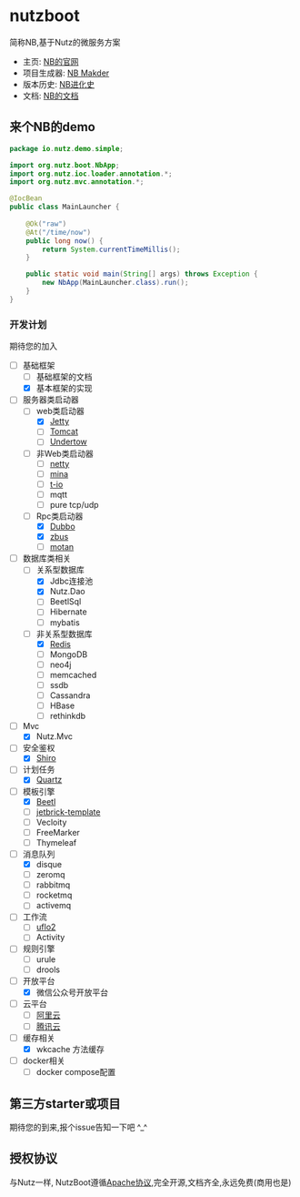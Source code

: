 # nutzboot

简称NB,基于Nutz的微服务方案

* 主页: [NB的官网](https://nutz.io)
* 项目生成器: [NB Makder](https://get.nutz.io)
* 版本历史: [NB进化史](ChangeLog.md)
* 文档: [NB的文档](http://nutzam.com/core/boot/overview.html)

## 来个NB的demo

```java
package io.nutz.demo.simple;

import org.nutz.boot.NbApp;
import org.nutz.ioc.loader.annotation.*;
import org.nutz.mvc.annotation.*;

@IocBean
public class MainLauncher {
    
    @Ok("raw")
    @At("/time/now")
    public long now() {
        return System.currentTimeMillis();
    }

    public static void main(String[] args) throws Exception {
        new NbApp(MainLauncher.class).run();
    }
}
```

### 开发计划

期待您的加入

- [ ] 基础框架
	- [ ] 基础框架的文档
	- [x] 基本框架的实现
- [ ] 服务器类启动器
	- [ ] web类启动器
		- [x] [Jetty](https://www.eclipse.org/jetty/)
		- [ ] [Tomcat](http://tomcat.apache.org/)
		- [ ] [Undertow](http://undertow.io/)
	- [ ] 非Web类启动器
		- [ ] [netty](https://netty.io/)
		- [ ] [mina](https://mina.apache.org/)
		- [ ] [t-io](http://www.oschina.net/p/t-io)
		- [ ] mqtt
		- [ ] pure tcp/udp
	- [ ] Rpc类启动器
		- [x] [Dubbo](http://dubbo.io/)
		- [x] [zbus](http://zbus.io)
		- [ ] [motan](https://github.com/weibocom/motan)
- [ ] 数据库类相关
	- [ ] 关系型数据库
		- [x] Jdbc连接池
		- [x] Nutz.Dao
		- [ ] BeetlSql
		- [ ] Hibernate
		- [ ] mybatis
	- [ ] 非关系型数据库
		- [x] [Redis](https://redis.io)
		- [ ] MongoDB
		- [ ] neo4j
		- [ ] memcached
		- [ ] ssdb
		- [ ] Cassandra
		- [ ] HBase
		- [ ] rethinkdb
- [ ] Mvc
	- [x] Nutz.Mvc
- [ ] 安全鉴权
	- [x] [Shiro](http://shiro.apache.org)
- [ ] 计划任务
	- [x] [Quartz](http://www.quartz-scheduler.org)
- [ ] 模板引擎
	- [x] [Beetl](http://ibeetl.com/)
	- [ ] [jetbrick-template](https://github.com/subchen/jetbrick-template-2x)
	- [ ] Vecloity
	- [ ] FreeMarker
	- [ ] Thymeleaf
- [ ] 消息队列
	- [x] disque
	- [ ] zeromq
	- [ ] rabbitmq
	- [ ] rocketmq
	- [ ] activemq
- [ ] 工作流
	- [ ] [uflo2](https://github.com/youseries/uflo)
	- [ ] Activity
- [ ] 规则引擎
	- [ ] urule
	- [ ] drools
- [ ] 开放平台
	- [x] 微信公众号开放平台
- [ ] 云平台
	- [ ] [阿里云](https://aliyun.com)
	- [ ] [腾讯云](https://qcloud.com)
- [ ] 缓存相关
	- [x] wkcache 方法缓存
- [ ] docker相关
	- [ ] docker compose配置

## 第三方starter或项目

期待您的到来,报个issue告知一下吧 ^_^

## 授权协议

与Nutz一样, NutzBoot遵循[Apache协议](LICENSE),完全开源,文档齐全,永远免费(商用也是)